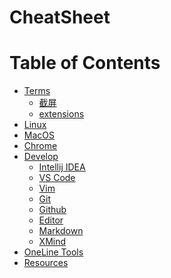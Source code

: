 # CheatSheet

Table of Contents
=================

   * [<a href="collection/Terms.md">Terms</a>](#terms)
      * [截屏](#截屏)
      * [extensions](#extensions)
   * [<a href="collection/Linux.md">Linux</a>](#linux)
   * [<a href="collection/MacOS.md">MacOS</a>](#macos)
   * [<a href="collection/Chrome.md">Chrome</a>](#chrome)
   * [Develop](#develop)
      * [<a href="dev/IDEA.md">Intellij IDEA</a>](#intellij-idea)
      * [<a href="dev/VSCode.md">VS Code</a>](#vs-code)
      * [<a href="dev/Vim.md">Vim</a>](#vim)
      * [<a href="dev/Git.md">Git</a>](#git)
      * [<a href="dev/Github.md">Github</a>](#github)
      * [Editor](#editor)
      * [<a href="editor/Markdown.md">Markdown</a>](#markdown)
      * [<a href="editor/XMind.md">XMind</a>](#xmind)
   * [OneLine Tools](#oneline-tools)
   * [Resources](#resources)

